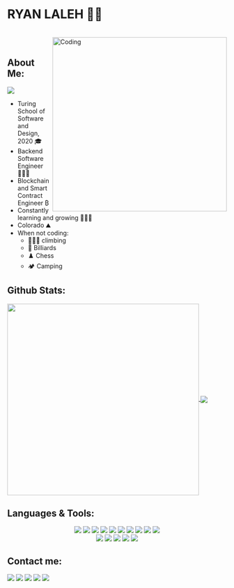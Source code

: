 # **RYAN LALEH 👋🏽**

</br>
<img align="right" alt="Coding" width="400" src="https://media.giphy.com/media/du3J3cXyzhj75IOgvA/giphy.gif">
</br>

## **About Me:**

[<img src="https://img.shields.io/badge/My-Resume-informational?style=for-the-badge&labelColor=black&logoColor=d14836&logo=&color=blue"/>][resume]
- Turing School of Software and Design, 2020 🎓
- Backend Software Engineer 🧑🏽‍💻
- Blockchain and Smart Contract Engineer ₿
- Constantly learning and growing 🧑🏽‍🎓
- Colorado ⛰️
- When not coding:
   - 🧗🏽‍♂️ climbing
   - 🎱 Billiards
   - ♟️ Chess
   - 🏕️ Camping<br>

## **Github Stats:**

<a href="https://github.com/RyN21">
<img width="440" align="center" src="https://github-readme-stats.vercel.app/api?username=RyN21&show_icons=true&include_all_commits=true&theme=blue-green&count_private=true">
</a>
<a href="https://github.com/RyN21/github-readme-stats">
<img align="center" src="https://github-readme-stats.anuraghazra1.vercel.app/api/top-langs/?username=RyN21&layout=compact&theme=blue-green" />
</a>
</br>

## **Languages & Tools**:
<p align="center">
  <img src="https://img.shields.io/badge/ruby%20-%2320232a.svg?&style=for-the-badge&logo=ruby&logoColor=red" />
  <img src="https://img.shields.io/badge/elixir%20-%2320232a.svg?&style=for-the-badge&logo=elixir&logoColor=B251F3" />
  <img src="https://img.shields.io/badge/javascript%20-%2320232a.svg?&style=for-the-badge&logo=javascript&logoColor=yellow" />
  <img src="https://img.shields.io/badge/postgresql%20-%2320232a.svg?&style=for-the-badge&logo=postgresql&logoColor=blue" />
  <img src="https://img.shields.io/badge/SQL%20-%2320232a.svg?&style=for-the-badge&logo=SQL&logoColor=blue" />
  <img src="https://img.shields.io/badge/ActiveRecord%20-%2320232a.svg?&style=for-the-badge&logo=ActiveRecord&logoColor=blue" />
  <img src="https://img.shields.io/badge/graphql%20-%2320232a.svg?&style=for-the-badge&logo=graphql&logoColor=F642F6" />
  <img src="https://img.shields.io/badge/solidity%20-%2320232a.svg?&style=for-the-badge&logo=solidity&logoColor=white" />
  <img src="https://img.shields.io/badge/html5%20-%2320232a.svg?&style=for-the-badge&logo=html5&logoColor=red" />
  <img src="https://img.shields.io/badge/css3%20-%2320232a.svg?&style=for-the-badge&logo=css3&logoColor=blue" /><br>
  <img src="https://img.shields.io/badge/git%20-%2320232a.svg?&style=for-the-badge&logo=git&logoColor=F55229" />
  <img src="https://img.shields.io/badge/atom%20-%2320232a.svg?&style=for-the-badge&logo=atom&logoColor=37F383" />
  <img src="https://img.shields.io/badge/travis%20-%2320232a.svg?&style=for-the-badge&logo=travis-ci&logoColor=%0FD089" />
  <img src="https://img.shields.io/badge/travisci%20-%2320232a.svg?&style=for-the-badge&logo=travis&logoColor=white"/>
  <img src="https://img.shields.io/badge/heroku%20-%2320232a.svg?&style=for-the-badge&logo=heroku&logoColor=B251F3" />
</p>

## **Contact me:** ️

[<img src="https://img.shields.io/badge/LinkedIn-ryan--laleh-informational?style=for-the-badge&labelColor=black&logo=linkedin&logoColor=0077b5&&color=0077b5"/>][linkedin] 
[<img src="https://img.shields.io/badge/Github-RyN21-informational?style=for-the-badge&labelColor=black&logo=github&color=7d88e6"/>][github]
[<img src="https://img.shields.io/badge/Stackoverflow-ryan--laleh-informational?style=for-the-badge&labelColor=black&logo=stackoverflow&logoColor=fe7a16&color=fe7a16"/>][stackoverflow]
[<img src="https://img.shields.io/badge/Twitter-@RyanLaleh-informational?style=for-the-badge&labelColor=black&logo=twitter&logoColor=#1DA1F2&color=1da1f2"/>][twitter]
[<img src="https://img.shields.io/badge/Yahoo-laleh21@yahoo.com-informational?style=for-the-badge&labelColor=black&logoColor=d14836&logo=yahoo!&color=d14836"/>][yahoo]


<!-- Links of Definitions -->

[linkedin]: https://www.linkedin.com/in/ryan-laleh-0a81511a7/
[stackoverflow]: https://stackoverflow.com/users/12935748/ryn21
[github]: https://github.com/RyN21
[yahoo]: mailto:laleh21@yahoo.com "Lets connect through email"
[twitter]: https://twitter.com/RyanLaleh
[Resume]: https://www.canva.com/design/DAENBkVEkSQ/FjAUAvBtF5dblgO80lr1sA/view?utm_content=DAENBkVEkSQ&utm_campaign=designshare&utm_medium=link&utm_source=sharebutton
